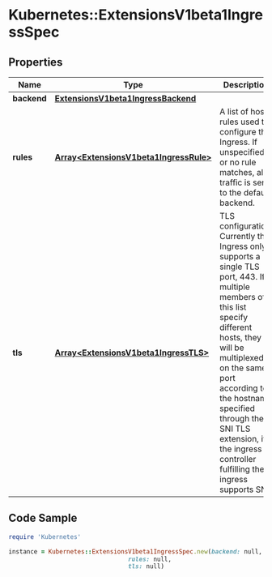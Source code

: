 # Kubernetes::ExtensionsV1beta1IngressSpec

## Properties

Name | Type | Description | Notes
------------ | ------------- | ------------- | -------------
**backend** | [**ExtensionsV1beta1IngressBackend**](ExtensionsV1beta1IngressBackend.md) |  | [optional] 
**rules** | [**Array&lt;ExtensionsV1beta1IngressRule&gt;**](ExtensionsV1beta1IngressRule.md) | A list of host rules used to configure the Ingress. If unspecified, or no rule matches, all traffic is sent to the default backend. | [optional] 
**tls** | [**Array&lt;ExtensionsV1beta1IngressTLS&gt;**](ExtensionsV1beta1IngressTLS.md) | TLS configuration. Currently the Ingress only supports a single TLS port, 443. If multiple members of this list specify different hosts, they will be multiplexed on the same port according to the hostname specified through the SNI TLS extension, if the ingress controller fulfilling the ingress supports SNI. | [optional] 

## Code Sample

```ruby
require 'Kubernetes'

instance = Kubernetes::ExtensionsV1beta1IngressSpec.new(backend: null,
                                 rules: null,
                                 tls: null)
```


